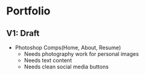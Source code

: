 <h1>Portfolio</h1>
<h2>V1: Draft</h2> 
<ul>
  <li>Photoshop Comps(Home, About, Resume)
    <ul>
      <li>Needs photography work for personal images</li>
      <li>Needs text content</li>
      <li>Needs clean social media buttons</li>
    </ul>
  </li>
</ul>
